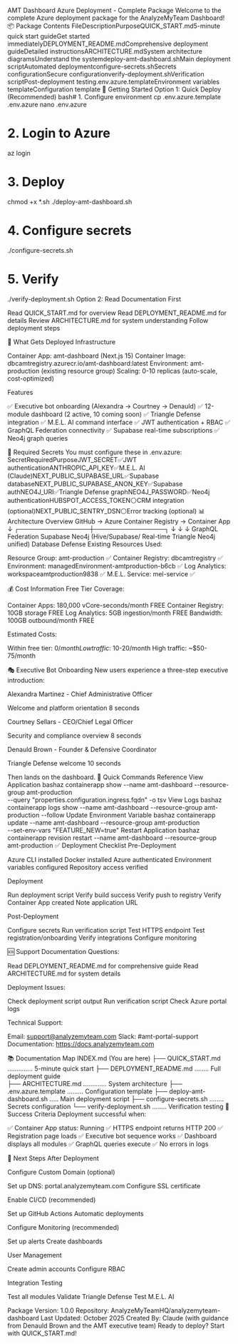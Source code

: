 AMT Dashboard Azure Deployment - Complete Package
Welcome to the complete Azure deployment package for the AnalyzeMyTeam Dashboard!
📦 Package Contents
FileDescriptionPurposeQUICK_START.md5-minute quick start guideGet started immediatelyDEPLOYMENT_README.mdComprehensive deployment guideDetailed instructionsARCHITECTURE.mdSystem architecture diagramsUnderstand the systemdeploy-amt-dashboard.shMain deployment scriptAutomated deploymentconfigure-secrets.shSecrets configurationSecure configurationverify-deployment.shVerification scriptPost-deployment testing.env.azure.templateEnvironment variables templateConfiguration template
🚀 Getting Started
Option 1: Quick Deploy (Recommended)
bash# 1. Configure environment
cp .env.azure.template .env.azure
nano .env.azure

# 2. Login to Azure
az login

# 3. Deploy
chmod +x *.sh
./deploy-amt-dashboard.sh

# 4. Configure secrets
./configure-secrets.sh

# 5. Verify
./verify-deployment.sh
Option 2: Read Documentation First

Read QUICK_START.md for overview
Read DEPLOYMENT_README.md for details
Review ARCHITECTURE.md for system understanding
Follow deployment steps

🎯 What Gets Deployed
Infrastructure

Container App: amt-dashboard (Next.js 15)
Container Image: dbcamtregistry.azurecr.io/amt-dashboard:latest
Environment: amt-production (existing resource group)
Scaling: 0-10 replicas (auto-scale, cost-optimized)

Features

✅ Executive bot onboarding (Alexandra → Courtney → Denauld)
✅ 12-module dashboard (2 active, 10 coming soon)
✅ Triangle Defense integration
✅ M.E.L. AI command interface
✅ JWT authentication + RBAC
✅ GraphQL Federation connectivity
✅ Supabase real-time subscriptions
✅ Neo4j graph queries

🔐 Required Secrets
You must configure these in .env.azure:
SecretRequiredPurposeJWT_SECRET✅JWT authenticationANTHROPIC_API_KEY✅M.E.L. AI (Claude)NEXT_PUBLIC_SUPABASE_URL✅Supabase databaseNEXT_PUBLIC_SUPABASE_ANON_KEY✅Supabase authNEO4J_URI✅Triangle Defense graphNEO4J_PASSWORD✅Neo4j authenticationHUBSPOT_ACCESS_TOKEN⚪CRM integration (optional)NEXT_PUBLIC_SENTRY_DSN⚪Error tracking (optional)
📊 Architecture Overview
GitHub → Azure Container Registry → Container App
                                           ↓
                          ┌────────────────┼────────────────┐
                          ↓                ↓                ↓
                   GraphQL Federation  Supabase         Neo4j
                   (Hive/Supabase/     Real-time      Triangle
                    Neo4j unified)     Database       Defense
Existing Resources Used:

Resource Group: amt-production ✅
Container Registry: dbcamtregistry ✅
Environment: managedEnvironment-amtproduction-b6cb ✅
Log Analytics: workspaceamtproduction9838 ✅
M.E.L. Service: mel-service ✅

💰 Cost Information
Free Tier Coverage:

Container Apps: 180,000 vCore-seconds/month FREE
Container Registry: 10GB storage FREE
Log Analytics: 5GB ingestion/month FREE
Bandwidth: 100GB outbound/month FREE

Estimated Costs:

Within free tier: $0/month
Low traffic: ~$10-20/month
High traffic: ~$50-75/month

🎭 Executive Bot Onboarding
New users experience a three-step executive introduction:

Alexandra Martinez - Chief Administrative Officer

Welcome and platform orientation
8 seconds


Courtney Sellars - CEO/Chief Legal Officer

Security and compliance overview
8 seconds


Denauld Brown - Founder & Defensive Coordinator

Triangle Defense welcome
10 seconds



Then lands on the dashboard.
🔧 Quick Commands Reference
View Application
bashaz containerapp show --name amt-dashboard --resource-group amt-production \
  --query "properties.configuration.ingress.fqdn" -o tsv
View Logs
bashaz containerapp logs show --name amt-dashboard --resource-group amt-production --follow
Update Environment Variable
bashaz containerapp update --name amt-dashboard --resource-group amt-production \
  --set-env-vars "FEATURE_NEW=true"
Restart Application
bashaz containerapp revision restart --name amt-dashboard --resource-group amt-production
✅ Deployment Checklist
Pre-Deployment

 Azure CLI installed
 Docker installed
 Azure authenticated
 Environment variables configured
 Repository access verified

Deployment

 Run deployment script
 Verify build success
 Verify push to registry
 Verify Container App created
 Note application URL

Post-Deployment

 Configure secrets
 Run verification script
 Test HTTPS endpoint
 Test registration/onboarding
 Verify integrations
 Configure monitoring

🆘 Support
Documentation Questions:

Read DEPLOYMENT_README.md for comprehensive guide
Read ARCHITECTURE.md for system details

Deployment Issues:

Check deployment script output
Run verification script
Check Azure portal logs

Technical Support:

Email: support@analyzemyteam.com
Slack: #amt-portal-support
Documentation: https://docs.analyzemyteam.com

📚 Documentation Map
INDEX.md (You are here)
├── QUICK_START.md .............. 5-minute quick start
├── DEPLOYMENT_README.md ........ Full deployment guide  
├── ARCHITECTURE.md ............. System architecture
├── .env.azure.template ......... Configuration template
├── deploy-amt-dashboard.sh ..... Main deployment script
├── configure-secrets.sh ........ Secrets configuration
└── verify-deployment.sh ........ Verification testing
🎯 Success Criteria
Deployment successful when:

✅ Container App status: Running
✅ HTTPS endpoint returns HTTP 200
✅ Registration page loads
✅ Executive bot sequence works
✅ Dashboard displays all modules
✅ GraphQL queries execute
✅ No errors in logs

🚀 Next Steps After Deployment

Configure Custom Domain (optional)

Set up DNS: portal.analyzemyteam.com
Configure SSL certificate


Enable CI/CD (recommended)

Set up GitHub Actions
Automatic deployments


Configure Monitoring (recommended)

Set up alerts
Create dashboards


User Management

Create admin accounts
Configure RBAC


Integration Testing

Test all modules
Validate Triangle Defense
Test M.E.L. AI




Package Version: 1.0.0
Repository: AnalyzeMyTeamHQ/analyzemyteam-dashboard
Last Updated: October 2025
Created By: Claude (with guidance from Denauld Brown and the AMT executive team)
Ready to deploy? Start with QUICK_START.md!
